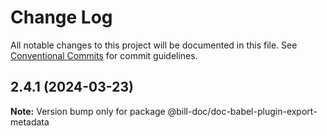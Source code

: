 # Change Log

All notable changes to this project will be documented in this file.
See [Conventional Commits](https://conventionalcommits.org) for commit guidelines.

## 2.4.1 (2024-03-23)

**Note:** Version bump only for package @bill-doc/doc-babel-plugin-export-metadata
